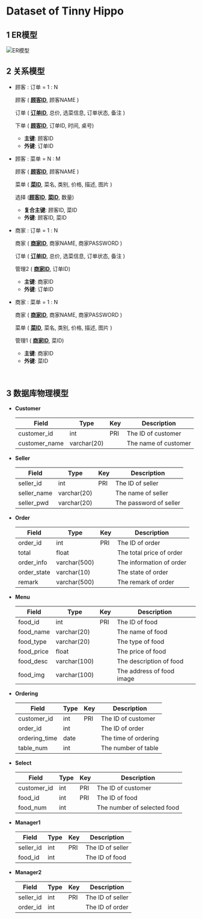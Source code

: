 # Dataset of Tinny Hippo


## 1 ER模型

![ER模型](https://github.com/rookies-sysu/Dashboard/blob/master/imgs/ER_model.png)



## 2 关系模型

- 顾客 : 订单 = 1 : N

  顾客 ( <u>**顾客ID**</u>, 顾客NAME )

  订单 ( <u>**订单ID**</u>, 总价, 选菜信息, 订单状态, 备注 )

  下单 ( <u>**顾客ID**</u>,  订单ID, 时间, 桌号)

  - **主键**: 顾客ID
  - **外键**: 订单ID

- 顾客 : 菜单 = N : M

  顾客 ( <u>**顾客ID**</u>, 顾客NAME )

  菜单 ( <u>**菜ID**</u>, 菜名, 类别, 价格, 描述, 图片 )

  选择 (<u>**顾客ID**</u>, <u>**菜ID**</u>, 数量)

  - **复合主键**: 顾客ID, 菜ID
  - **外键**: 顾客ID, 菜ID

- 商家 : 订单 = 1 : N

  商家 ( <u>**商家ID**</u>, 商家NAME, 商家PASSWORD )

  订单 ( <u>**订单ID**</u>, 总价, 选菜信息, 订单状态, 备注 )

  管理2 ( <u>**商家ID**</u>,  订单ID)

  - **主键**: 商家ID
  - **外键**: 订单ID

- 商家 : 菜单 = 1 : N

  商家 ( <u>**商家ID**</u>, 商家NAME, 商家PASSWORD )

  菜单 ( <u>**菜ID**</u>, 菜名, 类别, 价格, 描述, 图片 )

  管理1 ( <u>**商家ID**</u>,  菜ID)

  - **主键**: 商家ID
  - **外键**: 菜ID

  ​

## 3 数据库物理模型

- **Customer**

  | Field         | Type        | Key  | Description          |
  | ------------- | ----------- | ---- | -------------------- |
  | customer_id   | int         | PRI  | The ID of customer   |
  | customer_name | varchar(20) |      | The name of customer |

- **Seller**

  | Field       | Type        | Key  | Description            |
  | ----------- | ----------- | ---- | ---------------------- |
  | seller_id   | int         | PRI  | The ID of seller       |
  | seller_name | varchar(20) |      | The name of seller     |
  | seller_pwd  | varchar(20) |      | The password of seller |

- **Order**

  | Field       | Type         | Key  | Description              |
  | ----------- | ------------ | ---- | ------------------------ |
  | order_id    | int          | PRI  | The ID of order          |
  | total       | float        |      | The total price of order |
  | order_info  | varchar(500) |      | The information of order |
  | order_state | varchar(10)  |      | The state of order       |
  | remark      | varchar(500) |      | The remark of order      |


- **Menu**

  | Field      | Type         | Key  | Description               |
  | ---------- | ------------ | ---- | ------------------------- |
  | food_id    | int          | PRI  | The ID of food            |
  | food_name  | varchar(20)  |      | The name of food          |
  | food_type  | varchar(20)  |      | The type of food          |
  | food_price | float        |      | The price of food         |
  | food_desc  | varchar(100) |      | The description of food   |
  | food_img   | varchar(100) |      | The address of food image |


- **Ordering**

  | Field         | Type | Key  | Description          |
  | ------------- | ---- | ---- | -------------------- |
  | customer_id   | int  | PRI  | The ID of customer   |
  | order_id      | int  |      | The ID of order      |
  | ordering_time | date |      | The time of ordering |
  | table_num     | int  |      | The number of table  |


- **Select**

  | Field       | Type | Key  | Description                 |
  | ----------- | ---- | ---- | --------------------------- |
  | customer_id | int  | PRI  | The ID of customer          |
  | food_id     | int  | PRI  | The ID of food              |
  | food_num    | int  |      | The number of selected food |



- **Manager1**

  | Field     | Type | Key  | Description      |
  | --------- | ---- | ---- | ---------------- |
  | seller_id | int  | PRI  | The ID of seller |
  | food_id   | int  |      | The ID of food   |


- **Manager2**

  | Field     | Type | Key  | Description      |
  | --------- | ---- | ---- | ---------------- |
  | seller_id | int  | PRI  | The ID of seller |
  | order_id  | int  |      | The ID of order  |

